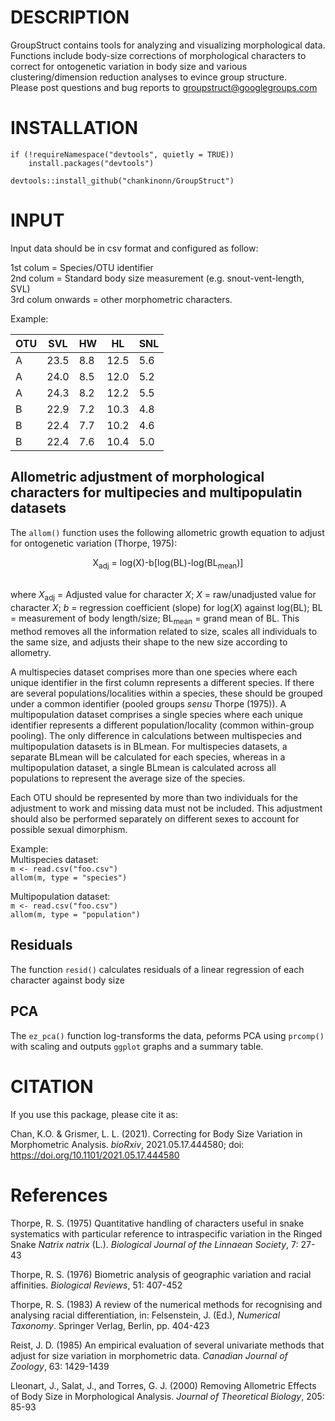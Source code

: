 # DESCRIPTION
GroupStruct contains tools for analyzing and visualizing morphological data. Functions include body-size corrections of morphological characters to correct for ontogenetic variation in body size and various clustering/dimension reduction analyses to evince group structure.  
Please post questions and bug reports to groupstruct@googlegroups.com

# INSTALLATION
```
if (!requireNamespace("devtools", quietly = TRUE))
    install.packages("devtools")

devtools::install_github("chankinonn/GroupStruct")
```

# INPUT
Input data should be in csv format and configured as follow:

1st colum = Species/OTU identifier\
2nd colum = Standard body size measurement (e.g. snout-vent-length, SVL)\
3rd colum onwards = other morphometric characters.

Example:

OTU | SVL | HW | HL | SNL 
--- | --- | --- | --- | ---
A | 23.5 | 8.8 | 12.5 | 5.6
A | 24.0 | 8.5 | 12.0 | 5.2
A | 24.3 | 8.2 | 12.2 | 5.5
B | 22.9 | 7.2 | 10.3 | 4.8
B | 22.4 | 7.7 | 10.2 | 4.6
B | 22.4 | 7.6 | 10.4 | 5.0

## Allometric adjustment of morphological characters for multipecies and multipopulatin datasets
The `allom()` function uses the following allometric growth equation to adjust for ontogenetic variation (Thorpe, 1975):

<div align="center">X<sub>adj</sub> = log(X)-b[log(BL)-log(BL<sub>mean</sub>)]</div> 

\
where *X*<sub>adj</sub> = Adjusted value for character *X*; *X* = raw/unadjusted value for character *X*; *b* = regression coefficient (slope) for log(*X*) against log(BL); BL = measurement of body length/size; BL<sub>mean</sub> = grand mean of BL. This method removes all the information related to size, scales all individuals to the same size, and adjusts their shape to the new size according to allometry. 

A multispecies dataset comprises more than one species where each unique identifier in the first column represents a different species. If there are several populations/localities within a species, these should be grouped under a common identifier (pooled groups *sensu* Thorpe (1975)). A multipopulation dataset comprises a single species where each unique identifier represents a different population/locality (common within-group pooling). The only difference in calculations between multispecies and multipopulation datasets is in BLmean. For multispecies datasets, a separate BLmean will be calculated for each species, whereas in a multipopulation dataset, a single BLmean is calculated across all populations to represent the average size of the species.

Each OTU should be represented by more than two individuals for the adjustment to work and missing data must not be included. This adjustment should also be performed separately on different sexes to account for possible sexual dimorphism. 

Example:\
Multispecies dataset:\
`m <- read.csv("foo.csv")`\
`allom(m, type = "species")`

Multipopulation dataset:\
`m <- read.csv("foo.csv")`\
`allom(m, type = "population")`

## Residuals
The function `resid()` calculates residuals of a linear regression of each character against body size

## PCA
The `ez_pca()` function log-transforms the data, peforms PCA using `prcomp()` with scaling and outputs `ggplot` graphs and a summary table. 

# CITATION
If you use this package, please cite it as:

Chan, K.O. & Grismer, L. L. (2021). Correcting for Body Size Variation in Morphometric Analysis. *bioRxiv*, 2021.05.17.444580; doi: https://doi.org/10.1101/2021.05.17.444580 

# References
Thorpe, R. S. (1975) Quantitative handling of characters useful in snake systematics with particular reference to intraspecific variation in the Ringed Snake *Natrix natrix* (L.). *Biological Journal of the Linnaean Society*, 7: 27-43

Thorpe, R. S. (1976) Biometric analysis of geographic variation and racial affinities. *Biological Reviews*, 51: 407-452

Thorpe, R. S. (1983) A review of the numerical methods for recognising and analysing racial differentiation, in: Felsenstein, J. (Ed.), *Numerical Taxonomy*. Springer Verlag, Berlin, pp. 404-423

Reist, J. D. (1985) An empirical evaluation of several univariate methods that adjust for size variation in morphometric data. *Canadian Journal of Zoology*, 63: 1429-1439

Lleonart, J., Salat, J., and Torres, G. J. (2000) Removing Allometric Effects of Body Size in Morphological Analysis. *Journal of Theoretical Biology*, 205: 85-93

